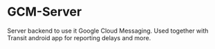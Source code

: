 GCM-Server
=======
Server backend to use it Google Cloud Messaging.
Used together with Transit android app for reporting delays and more. 